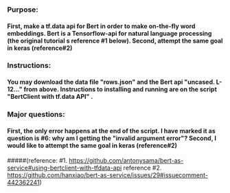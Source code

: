 ### Purpose: 
####    First, make a tf.data api for Bert in order to make on-the-fly word embeddings. Bert is a Tensorflow-api for natural language processing (the original tutorial s reference #1 below). Second, attempt the same goal in keras (reference#2)

### Instructions:
####    You may download the data file  "rows.json" and the Bert api "uncased. L-12..." from above. Instructions to installing and running are on the script  "BertClient with tf.data API" . 

### Major questions: 
####    First, the  only  error happens at the end of the script. I have marked it as question is #6: why am I getting the "invalid argument error"? Second, I would like to attempt the same goal in keras (reference#2)

#####(reference: #1. https://github.com/antonysama/bert-as-service#using-bertclient-with-tfdata-api   reference #2. https://github.com/hanxiao/bert-as-service/issues/29#issuecomment-442362241)
